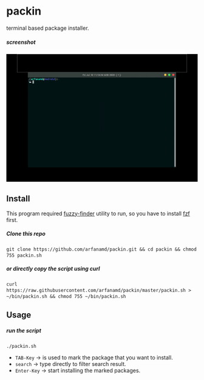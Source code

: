 # packin
terminal based package installer.

##### screenshot
![screenshot_1](./screenshot/scr.gif)

## Install
This program required [fuzzy-finder](https://github.com/junegunn/fzf) utility to run, so you have to install [fzf](https://github.com/junegunn/fzf) first.

##### Clone this repo
```
git clone https://github.com/arfanamd/packin.git && cd packin && chmod 755 packin.sh
```

##### or directly copy the script using curl
```
curl https://raw.githubusercontent.com/arfanamd/packin/master/packin.sh > ~/bin/packin.sh && chmod 755 ~/bin/packin.sh
```

## Usage
##### run the script
`./packin.sh`

* `TAB-Key` -> is used to mark the package that you want to install.
* `search` -> type directly to filter search result.
* `Enter-Key` -> start installing the marked packages.
